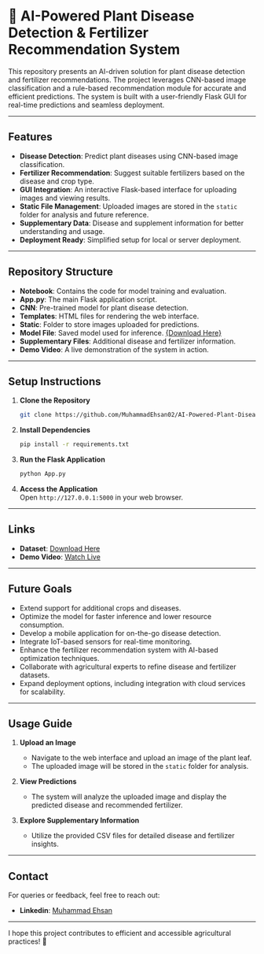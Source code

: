 # 🌱 AI-Powered Plant Disease Detection & Fertilizer Recommendation System  

This repository presents an AI-driven solution for plant disease detection and fertilizer recommendations. The project leverages CNN-based image classification and a rule-based recommendation module for accurate and efficient predictions. The system is built with a user-friendly Flask GUI for real-time predictions and seamless deployment.  

---  

## **Features**  
- **Disease Detection**: Predict plant diseases using CNN-based image classification.  
- **Fertilizer Recommendation**: Suggest suitable fertilizers based on the disease and crop type.  
- **GUI Integration**: An interactive Flask-based interface for uploading images and viewing results.  
- **Static File Management**: Uploaded images are stored in the `static` folder for analysis and future reference.  
- **Supplementary Data**: Disease and supplement information for better understanding and usage.  
- **Deployment Ready**: Simplified setup for local or server deployment.  

---  

## **Repository Structure**  
- **Notebook**: Contains the code for model training and evaluation.  
- **App.py**: The main Flask application script.  
- **CNN**: Pre-trained model for plant disease detection.  
- **Templates**: HTML files for rendering the web interface.  
- **Static**: Folder to store images uploaded for predictions.  
- **Model File**: Saved model used for inference. [{Download Here}](https://www.kaggle.com/models/muhammadehsan02/plant_disease_model/)
- **Supplementary Files**: Additional disease and fertilizer information.  
- **Demo Video**: A live demonstration of the system in action.  

---  

## **Setup Instructions**  

1. **Clone the Repository**  
   ```bash
   git clone https://github.com/MuhammadEhsan02/AI-Powered-Plant-Disease-Detection-and-Fertilizer-Recommendation-System.git  
   ```  

2. **Install Dependencies**  
   ```bash
   pip install -r requirements.txt  
   ```  

3. **Run the Flask Application**  
   ```bash
   python App.py  
   ```  

4. **Access the Application**  
   Open `http://127.0.0.1:5000` in your web browser.  

---  

## **Links**  

- **Dataset**: [Download Here](https://www.kaggle.com/datasets/vipoooool/new-plant-diseases-dataset)  
- **Demo Video**: [Watch Live](https://drive.google.com/drive/folders/14UMt1qqau-qmToE9nMpYzDGki9hEpL_A?usp=sharing)  

---  

## **Future Goals**  
- Extend support for additional crops and diseases.  
- Optimize the model for faster inference and lower resource consumption.  
- Develop a mobile application for on-the-go disease detection.  
- Integrate IoT-based sensors for real-time monitoring.
- Enhance the fertilizer recommendation system with AI-based optimization techniques.  
- Collaborate with agricultural experts to refine disease and fertilizer datasets.  
- Expand deployment options, including integration with cloud services for scalability.  

---  

## **Usage Guide**  

1. **Upload an Image**  
   - Navigate to the web interface and upload an image of the plant leaf.  
   - The uploaded image will be stored in the `static` folder for analysis.  

2. **View Predictions**  
   - The system will analyze the uploaded image and display the predicted disease and recommended fertilizer.  

3. **Explore Supplementary Information**  
   - Utilize the provided CSV files for detailed disease and fertilizer insights.  

---  

## **Contact**  
For queries or feedback, feel free to reach out:  
- **Linkedin**: [Muhammad Ehsan](https://ae.linkedin.com/in/muhammad--ehsan)  

---  

I hope this project contributes to efficient and accessible agricultural practices! 🌾  

